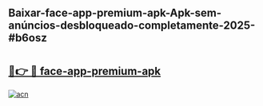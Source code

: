 ## Baixar-face-app-premium-apk-Apk-sem-anúncios-desbloqueado-completamente-2025-#b6osz

# <h2><a href="https://ainizakaria.my?title=face-app-premium-apk&ref=22M">🔗👉 🔴 face-app-premium-apk</a></h2>

[![acn](https://github.com/user-attachments/assets/0f9c940e-d8b0-45ae-aac7-cd30a18b3e1c)](https://ainizakaria.my?title=face-app-premium-apk&ref=22M)

